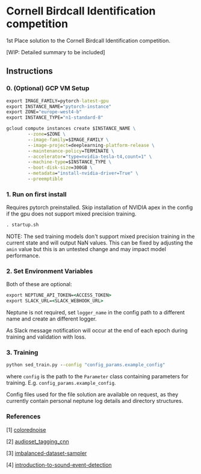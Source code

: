 # Cornell Birdcall Identification competition

1st Place solution to the Cornell Birdcall Identification competition.

[WIP: Detailed summary to be included]

## Instructions

### 0. (Optional) GCP VM Setup

```cmd
export IMAGE_FAMILY=pytorch-latest-gpu
export INSTANCE_NAME="pytorch-instance"
export ZONE="europe-west4-b"
export INSTANCE_TYPE="n1-standard-8"

gcloud compute instances create $INSTANCE_NAME \
        --zone=$ZONE \
        --image-family=$IMAGE_FAMILY \
        --image-project=deeplearning-platform-release \
        --maintenance-policy=TERMINATE \
        --accelerator="type=nvidia-tesla-t4,count=1" \
        --machine-type=$INSTANCE_TYPE \
        --boot-disk-size=300GB \
        --metadata="install-nvidia-driver=True" \
        --preemptible
```

### 1. Run on first install

Requires pytorch preinstalled. Skip installation of NVIDIA apex in the config if the gpu does not support mixed precision training.

```cmd
. startup.sh
```
NOTE: The sed training models don't support mixed precision training in the current state and will output NaN values. This can be fixed by adjusting the `amin` value but this is an untested change and may impact model performance.

### 2. Set Environment Variables

Both of these are optional:

```cmd
export NEPTUNE_API_TOKEN=<ACCESS_TOKEN>
export SLACK_URL=<SLACK_WEBHOOK_URL>
```

Neptune is not required, set `logger_name` in the config path to a different name and create an different logger.

As Slack message notification will occur at the end of each epoch during training and validation with loss.

### 3. Training

```cmd
python sed_train.py --config "config_params.example_config"
```
where `config` is the path to the `Parameter` class containing parameters for training. E.g. `config_params.example_config`.

Config files used for the file solution are available on request, as they currently contain personal neptune log details and directory structures.

### References

[1] [colorednoise](https://github.com/felixpatzelt/colorednoise)

[2] [audioset_tagging_cnn](https://github.com/qiuqiangkong/audioset_tagging_cnn)

[3] [imbalanced-dataset-sampler](https://github.com/ufoym/imbalanced-dataset-sampler)

[4] [introduction-to-sound-event-detection](https://www.kaggle.com/hidehisaarai1213/introduction-to-sound-event-detection)
